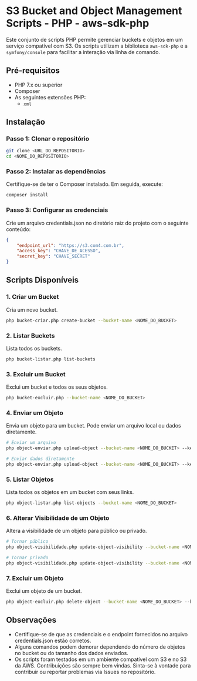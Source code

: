 # S3 Bucket and Object Management Scripts - PHP - aws-sdk-php

Este conjunto de scripts PHP permite gerenciar buckets e objetos em um serviço compatível com S3. Os scripts utilizam a biblioteca `aws-sdk-php` e a `symfony/console` para facilitar a interação via linha de comando.

## Pré-requisitos

- PHP 7.x ou superior
- Composer
- As seguintes extensões PHP:
  - `xml`

## Instalação

### Passo 1: Clonar o repositório

```bash
git clone <URL_DO_REPOSITORIO>
cd <NOME_DO_REPOSITORIO>
```

### Passo 2: Instalar as dependências
Certifique-se de ter o Composer instalado. Em seguida, execute:
```bash
composer install
```

### Passo 3: Configurar as credenciais
Crie um arquivo credentials.json no diretório raiz do projeto com o seguinte conteúdo:
```json
{
    "endpoint_url": "https://s3.com4.com.br",
    "access_key": "CHAVE_DE_ACESSO",
    "secret_key": "CHAVE_SECRET"
}
```

## Scripts Disponíveis
### 1. Criar um Bucket
Cria um novo bucket.
```bash
php bucket-criar.php create-bucket --bucket-name <NOME_DO_BUCKET>
```

### 2. Listar Buckets
Lista todos os buckets.
```bash
php bucket-listar.php list-buckets
```

### 3. Excluir um Bucket
Exclui um bucket e todos os seus objetos.
```bash
php bucket-excluir.php --bucket-name <NOME_DO_BUCKET>
```

### 4. Enviar um Objeto
Envia um objeto para um bucket. Pode enviar um arquivo local ou dados diretamente.
```bash
# Enviar um arquivo
php object-enviar.php upload-object --bucket-name <NOME_DO_BUCKET> --key-name <NOME_DO_ARQUIVO> --path <CAMINHO_DO_ARQUIVO>

# Enviar dados diretamente
php object-enviar.php upload-object --bucket-name <NOME_DO_BUCKET> --key-name <NOME_DO_ARQUIVO> --data "<DADOS_DO_ARQUIVO>"
```

### 5. Listar Objetos
Lista todos os objetos em um bucket com seus links.
```bash
php object-listar.php list-objects --bucket-name <NOME_DO_BUCKET>
```

### 6. Alterar Visibilidade de um Objeto
Altera a visibilidade de um objeto para público ou privado.
```bash
# Tornar público
php object-visibilidade.php update-object-visibility --bucket-name <NOME_DO_BUCKET> --key-name <NOME_DO_ARQUIVO> --public true

# Tornar privado
php object-visibilidade.php update-object-visibility --bucket-name <NOME_DO_BUCKET> --key-name <NOME_DO_ARQUIVO> --public false
```

### 7. Excluir um Objeto
Exclui um objeto de um bucket.
```bash
php object-excluir.php delete-object --bucket-name <NOME_DO_BUCKET> --key-name <NOME_DO_ARQUIVO>
```

## Observações
* Certifique-se de que as credenciais e o endpoint fornecidos no arquivo credentials.json estão corretos.
* Alguns comandos podem demorar dependendo do número de objetos no bucket ou do tamanho dos dados enviados.
* Os scripts foram testados em um ambiente compatível com S3 e no S3 da AWS.
Contribuições são sempre bem vindas.
Sinta-se à vontade para contribuir ou reportar problemas via Issues no repositório.